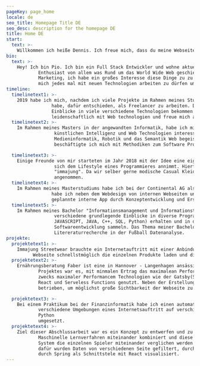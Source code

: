 ```yaml
---
pageKey: page_home
locale: de
seo_title: Homepage Title DE
seo_desc: description for the homepage DE
title: Home DE
start:
  text: >-
    Willkommen ich heiße Dennis. Ich freue mich, dass du meine Webseite besuchst. Wenn du irgendwelche fragen zu   meinen Porjekte oder allgemein zu mir hast, kannst du mich gerne kontaktieren
bio:
  text: >-
    Hey! Ich bin Pio. Ich bin ein Full Stack Entwickler und wohne aktuell in Hannover. Ich bin ein großer
            Enthusiast von allem was Rund um das World Wide Web geschieht. Ob neue Technologien oder dem online
            Marketing, ich habe ein großes Interesse diese Dinge zu zu erkunden und mich weiter zu bilden. Ich freue
            mich jedes mal mit neuen Technologien arbeiten zu dürfen um stetig "up to date" zu sein.
timeline:
  timelinetext1: >-
    2019 habe ich mich, nachdem ich viele Projekte im Rahmen meines Studiums und im Privaten absolviert
                 habe, dafür entschieden, als Freelancer zu arbeiten. Dabei konnte ich Aufgrund meiner Aufträge bereits
                 Einblicke in viele verschiedene Technologien bekommen und mich stetig Fortbilden. Ich arbeite
                 leidenschaftlich mit Web technologien und freue mich auf jede neue Herausforderung.
  timelinetext2: >-
    Im Rahmen meines Masters in der angewandten Informatik, habe ich mich für die Thematiken der
                  künstlichen Intelligenz und Web Technologien interessiert. Besonders die Themen Case-Based Reasoning,
                  Medieninformatik, Robotik und das Semantik Web begeisterten mich. Im Laufe meines Studiums
                  beschäftigte ich mich mit Methodiken zum Software Projektmanagement und absolvierte Projekte in der Robotik und dem Semantik Web. Meine Abschlussarbeit beschäftigte sich mit dem Thema "Maschinelles Lernen und Mustererkennung zur Datenanalyse im Sport - Systematische Literaturrecherche und Modellierung einer Multiagentensystem basierten Architektur zur Entscheidungsunterstützung im Fußball"

  timelinetext3: >-
    Einige Freunde von mir starteten im Jahr 2018 mit der Idee eine eigene modelinie zu entwickeln, die
                  sich dem Lifestyle eines Programmieres annimmt. Hierfür entwickelten wir eine eigene Streetwearmarke
                  "immajung". Da wir selber gerne modische Casual Kleidung tragen, haben wir uns dieser Aufgabe
                  angenommen.
  timelinetext4: >-
    Im Rahmen meines Masterstudiums habe ich bei der Continental AG als Werkstudent gearbeitet. Hierbei
                 habe ich neben dem Webdesign von internen Webseiten und der anschließenden Programmierung, eine
                 geplannte interne App durch Konzeptentwicklung und Erstellung von User-Stories begleitet.
  timelinetext5: >-
    Im Rahmen meines Bachelor "Informationsmanagement und Informationstechnologie" habe ich viele
                  verschiedene grundlegende Einblicke in diverse Programmiersprachen und Web Technologien (HTML, CSS,
                  JAVASCRIPT, JAVA, C++, SQL, Python) erhalten und in diversen Projekten erste Erfahrungen in der
                  Softwareentwicklung sammeln. Das Thema meiner Bachelorarbeit behandelte die systematische
                  Litereraturrecherche in der Fußball Datenanalyse.
projekte:
  projektetext1: >-
    Immajung Streetwear brauchte ein Internetauftritt mit einer Anbindung für ein Shopsystem. Dabei muss die
          Webseite schnellstmöglich die einzelnen Produkte laden und die Kaufabwicklung reibungslos funktionieren. Dabei wurden die Technologien Gatsby.js und Snipcard und NetlifyCMS verwendet
  projektetext2: >-
    Ernährungsberatung Faber ist eine in Hannover - Langenhagen ansässige Ernährungsberatung. Ziel dieses
            Projektes war es, mit minmalen Ertrag das maximalean Performance einer Webseite zu erreichen. Hierfür wurden
            zwecks maximaler Performancem Technologien wie der Gatsby(Static Site Generator), Netlify (CMS und Host),
            React und Serveless Functions genutzt. Neben der Erstellung der Webseite wurde Suchmaschinenoptierung
            betrieben, um möglichst große Sichtbarkeit der Webseite zu erreichen.

  projektetext3: >-
    Bei einem Praktikum bei der Finanzinformatik habe ich einen automatisierten Test implementiert der
            verschiedene Umgebungen eines Internetsauftritt auf verschiedene Dinge testet. Das ganze wurde in 
            Python
            umgesetzt.
  projektetext4: >-
    Ziel dieser Abschlussarbeit war es ein Konzept zu entwerfen und zu Implementieren das verschiedene
            Maschinelle Lernverfahren miteinander kombiniert und diese aufbereitet. Weiterhin kann durch das entwickelte
            System die einzelnen Spieler miteinander verglichen werden und alternativen für für diesen Spieler finden.
            dafür wurden Daten von verschiedenen Seite gefiltert, durch myCbr eingespeichert, vergleichbar gemacht und
            durch Spring als Schnittstele mit React visualisiert.
---
```


